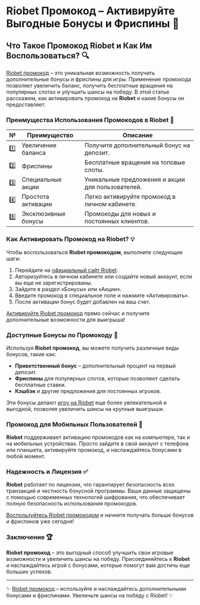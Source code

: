 # Riobet Промокод – Активируйте Выгодные Бонусы и Фриспины 🎰

## Что Такое Промокод Riobet и Как Им Воспользоваться? 🔍

[Riobet промокод](https://brandplay.link/7xBLTPyj) – это уникальная возможность получить дополнительные бонусы и фриспины для игры. Применение промокода позволяет увеличить баланс, получить бесплатные вращения на популярных слотах и улучшить шансы на победу. В этой статье расскажем, как активировать промокод на **Riobet** и какие бонусы он предоставляет.

### Преимущества Использования Промокодов в Riobet 🎯

| № | Преимущество | Описание |
|---|--------------|----------|
| 1️⃣ | Увеличение баланса | Получите дополнительный бонус на депозит. |
| 2️⃣ | Фриспины | Бесплатные вращения на топовые слоты. |
| 3️⃣ | Специальные акции | Уникальные предложения и акции для пользователей. |
| 4️⃣ | Простота активации | Легко активируйте промокод в личном кабинете. |
| 5️⃣ | Эксклюзивные бонусы | Промокоды для новых и постоянных клиентов. |

### Как Активировать Промокод на Riobet? 💡

Чтобы воспользоваться **Riobet промокодом**, выполните следующие шаги:

1. Перейдите на [официальный сайт Riobet](https://brandplay.link/7xBLTPyj).
2. Авторизуйтесь в личном кабинете или создайте новый аккаунт, если вы еще не зарегистрированы.
3. Зайдите в раздел «Бонусы» или «Акции».
4. Введите промокод в специальное поле и нажмите «Активировать».
5. После активации бонус будет добавлен на ваш счет.

[Активируйте Riobet промокод](https://brandplay.link/7xBLTPyj) прямо сейчас и получите дополнительные возможности для выигрыша!

### Доступные Бонусы по Промокоду 🎁

Используя **Riobet промокод**, вы можете получить различные виды бонусов, такие как:

- **Приветственный бонус** – дополнительный процент на первый депозит.
- **Фриспины** для популярных слотов, которые позволяют сделать бесплатные ставки.
- **Кэшбэк** и другие предложения для постоянных игроков.

Эти бонусы делают [игру на Riobet](https://brandplay.link/7xBLTPyj) еще более увлекательной и выгодной, позволяя увеличить шансы на крупные выигрыши.

### Промокод для Мобильных Пользователей 📱

**Riobet** поддерживает активацию промокодов как на компьютере, так и на мобильных устройствах. Просто зайдите в свой аккаунт с телефона или планшета, активируйте промокод, и наслаждайтесь бонусами в любой момент.

### Надежность и Лицензия ✅

**Riobet** работает по лицензии, что гарантирует безопасность всех транзакций и честность бонусной программы. Ваши данные защищены с помощью современных технологий шифрования, что обеспечивает полную безопасность использования промокодов.

[Воспользуйтесь Riobet промокодом](https://brandplay.link/7xBLTPyj) и начните получать больше бонусов и фриспинов уже сегодня!

### Заключение 🏆

**Riobet промокод** – это выгодный способ улучшить свои игровые возможности и увеличить шансы на победу. Присоединяйтесь к **Riobet** и наслаждайтесь игрой с бонусами, которые помогут вам достичь еще больших успехов.

---

✨ [Riobet промокод](https://brandplay.link/7xBLTPyj) – используйте и наслаждайтесь дополнительными бонусами и фриспинами. Увеличьте шансы на победу с Riobet! ✨
